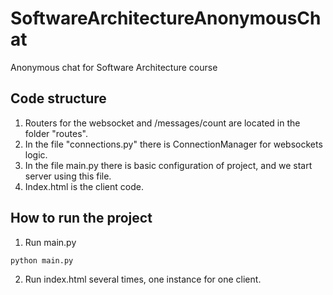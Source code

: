 # SoftwareArchitectureAnonymousChat
Anonymous chat for Software Architecture course

## Code structure
1) Routers for the websocket and /messages/count are located in the folder "routes".
2) In the file "connections.py" there is ConnectionManager for websockets logic.
3) In the file main.py there is basic configuration of project, and we start server using this file.
4) Index.html is the client code.

## How to run the project
1) Run main.py
```shell
python main.py
```

2) Run index.html several times, one instance for one client.
